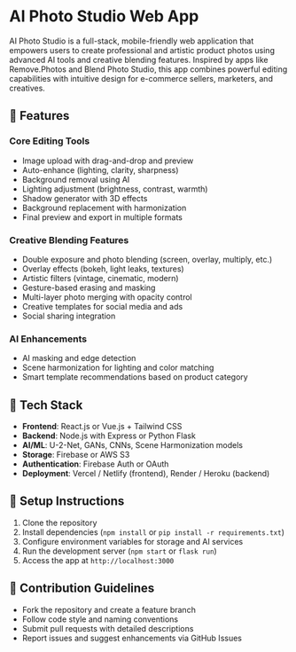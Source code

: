 # AI Photo Studio Web App

AI Photo Studio is a full-stack, mobile-friendly web application that empowers users to create professional and artistic product photos using advanced AI tools and creative blending features. Inspired by apps like Remove.Photos and Blend Photo Studio, this app combines powerful editing capabilities with intuitive design for e-commerce sellers, marketers, and creatives.

## 🌟 Features

### Core Editing Tools
- Image upload with drag-and-drop and preview
- Auto-enhance (lighting, clarity, sharpness)
- Background removal using AI
- Lighting adjustment (brightness, contrast, warmth)
- Shadow generator with 3D effects
- Background replacement with harmonization
- Final preview and export in multiple formats

### Creative Blending Features
- Double exposure and photo blending (screen, overlay, multiply, etc.)
- Overlay effects (bokeh, light leaks, textures)
- Artistic filters (vintage, cinematic, modern)
- Gesture-based erasing and masking
- Multi-layer photo merging with opacity control
- Creative templates for social media and ads
- Social sharing integration

### AI Enhancements
- AI masking and edge detection
- Scene harmonization for lighting and color matching
- Smart template recommendations based on product category

## 🧰 Tech Stack

- **Frontend**: React.js or Vue.js + Tailwind CSS
- **Backend**: Node.js with Express or Python Flask
- **AI/ML**: U-2-Net, GANs, CNNs, Scene Harmonization models
- **Storage**: Firebase or AWS S3
- **Authentication**: Firebase Auth or OAuth
- **Deployment**: Vercel / Netlify (frontend), Render / Heroku (backend)

## 🚀 Setup Instructions

1. Clone the repository
2. Install dependencies (`npm install` or `pip install -r requirements.txt`)
3. Configure environment variables for storage and AI services
4. Run the development server (`npm start` or `flask run`)
5. Access the app at `http://localhost:3000`

## 🤝 Contribution Guidelines

- Fork the repository and create a feature branch
- Follow code style and naming conventions
- Submit pull requests with detailed descriptions
- Report issues and suggest enhancements via GitHub Issues
